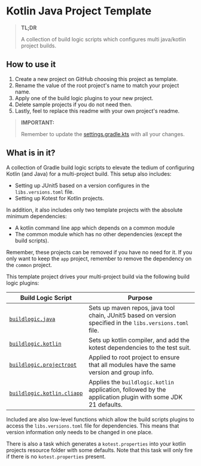 # Kotlin Java Project Template

> **TL;DR**
> 
> A collection of build logic scripts which configures multi java/kotlin project builds.

## How to use it

1. Create a new project on GitHub choosing this project as template.
2. Rename the value of the root project's name to match your project name.
3. Apply one of the build logic plugins to your new project.
4. Delete sample projects if you do not need then.
5. Lastly, feel to replace this readme with your own project's readme.

> **IMPORTANT:**
>
> Remember to update the [settings.gradle.kts](settings.gradle.kts) with all your changes.

## What is in it?

A collection of Gradle build logic scripts to elevate the tedium of configuring 
Kotlin (and Java) for a multi-project build.
This setup also includes:

- Setting up JUnit5 based on a version configures in the `libs.versions.toml` file.
- Setting up Kotest for Kotlin projects.

In addition, it also includes only two template projects with the absolute minimum dependencies:

- A kotlin command line app which depends on a common module
- The common module which has no other dependencies (except the build scripts).

Remember, these projects can be removed if you have no need for it.
If you only want to keep the `app` project, remember to remove the dependency on the `common` project.  

This template project drives your multi-project build via the following build logic plugins:

| Build Logic Script                                                                            | Purpose                                                                                                    |
|-----------------------------------------------------------------------------------------------|------------------------------------------------------------------------------------------------------------|
| [`buildlogic.java`](build-logic/src/main/kotlin/buildlogic.java.gradle.kts)                   | Sets up maven repos, java tool chain, JUnit5 based on version specified in the `libs.versions.toml` file.  |
| [`buildlogic.kotlin`](build-logic/src/main/kotlin/buildlogic.kotlin.gradle.kts)               | Sets up kotlin compiler, and add the kotest dependencies to the test suit.                                 |
| [`buildlogic.projectroot`](build-logic/src/main/kotlin/buildlogic.projectroot.gradle.kts)     | Applied to root project to ensure that all modules have the same version and group info.                   |
| [`buildlogic.kotlin.cliapp`](build-logic/src/main/kotlin/buildlogic.kotlin.cliapp.gradle.kts) | Applies the `buildlogic.kotlin` application, followed by the application plugin with some JDK 21 defaults. |

Included are also low-level functions which allow the build scripts plugins
to access the `libs.versions.toml` file for dependencies.
This means that version information only needs to be changed in one place.

There is also a task which generates a `kotest.properties` into your kotlin projects resource folder with some defaults.
Note that this task will only fire if there is no `kotest.properties` present.

